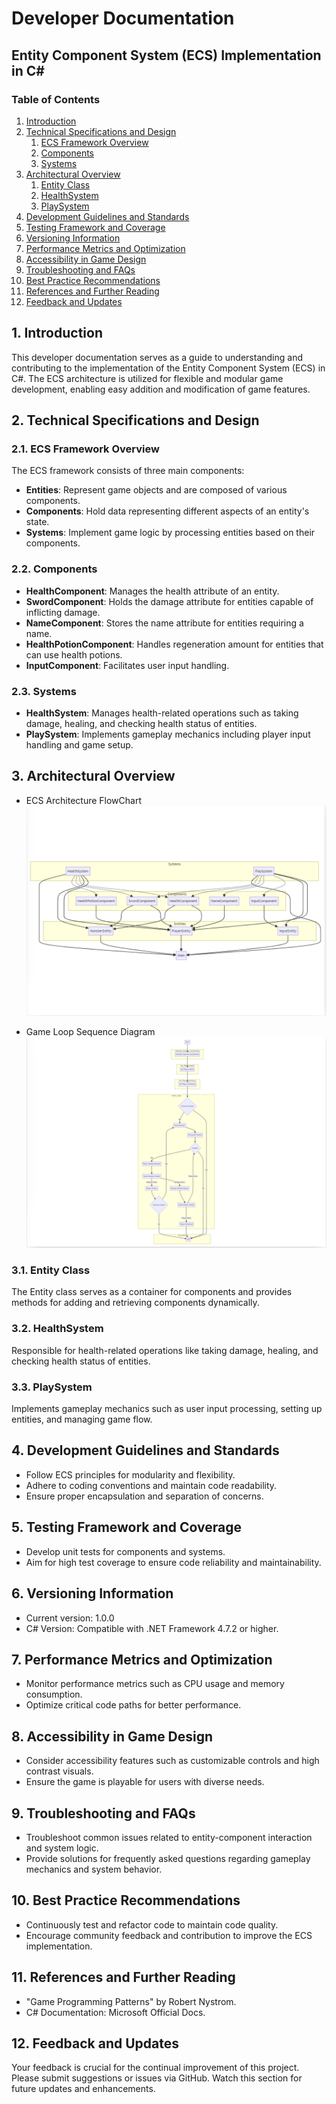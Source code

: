 # Developer Documentation

## Entity Component System (ECS) Implementation in C#

### Table of Contents

1. [Introduction](#introduction)
2. [Technical Specifications and Design](#technical-specifications-and-design)
    1. [ECS Framework Overview](#ecs-framework-overview)
    2. [Components](#components)
    3. [Systems](#systems)
3. [Architectural Overview](#architectural-overview)
    1. [Entity Class](#entity-class)
    2. [HealthSystem](#healthsystem)
    3. [PlaySystem](#playsystem)
4. [Development Guidelines and Standards](#development-guidelines-and-standards)
5. [Testing Framework and Coverage](#testing-framework-and-coverage)
6. [Versioning Information](#versioning-information)
7. [Performance Metrics and Optimization](#performance-metrics-and-optimization)
8. [Accessibility in Game Design](#accessibility-in-game-design)
9. [Troubleshooting and FAQs](#troubleshooting-and-faqs)
10. [Best Practice Recommendations](#best-practice-recommendations)
11. [References and Further Reading](#references-and-further-reading)
12. [Feedback and Updates](#feedback-and-updates)

## 1. Introduction

This developer documentation serves as a guide to understanding and contributing to the implementation of the Entity Component System (ECS) in C#. The ECS architecture is utilized for flexible and modular game development, enabling easy addition and modification of game features.

## 2. Technical Specifications and Design

### 2.1. ECS Framework Overview

The ECS framework consists of three main components:

- **Entities**: Represent game objects and are composed of various components.
- **Components**: Hold data representing different aspects of an entity's state.
- **Systems**: Implement game logic by processing entities based on their components.

### 2.2. Components

- **HealthComponent**: Manages the health attribute of an entity.
- **SwordComponent**: Holds the damage attribute for entities capable of inflicting damage.
- **NameComponent**: Stores the name attribute for entities requiring a name.
- **HealthPotionComponent**: Handles regeneration amount for entities that can use health potions.
- **InputComponent**: Facilitates user input handling.

### 2.3. Systems

- **HealthSystem**: Manages health-related operations such as taking damage, healing, and checking health status of entities.
- **PlaySystem**: Implements gameplay mechanics including player input handling and game setup.

## 3. Architectural Overview
- ECS Architecture FlowChart
![Flowchart](https://github.com/Gurrachu675/LitetKortFightingSpel/blob/master/assets/System_architecture.PNG)

- Game Loop Sequence Diagram
![Flowchart](https://github.com/Gurrachu675/LitetKortFightingSpel/blob/master/assets/FlowChart.PNG)


### 3.1. Entity Class

The Entity class serves as a container for components and provides methods for adding and retrieving components dynamically.

### 3.2. HealthSystem

Responsible for health-related operations like taking damage, healing, and checking health status of entities.

### 3.3. PlaySystem

Implements gameplay mechanics such as user input processing, setting up entities, and managing game flow.

## 4. Development Guidelines and Standards

- Follow ECS principles for modularity and flexibility.
- Adhere to coding conventions and maintain code readability.
- Ensure proper encapsulation and separation of concerns.

## 5. Testing Framework and Coverage

- Develop unit tests for components and systems.
- Aim for high test coverage to ensure code reliability and maintainability.

## 6. Versioning Information

- Current version: 1.0.0
- C# Version: Compatible with .NET Framework 4.7.2 or higher.

## 7. Performance Metrics and Optimization

- Monitor performance metrics such as CPU usage and memory consumption.
- Optimize critical code paths for better performance.

## 8. Accessibility in Game Design

- Consider accessibility features such as customizable controls and high contrast visuals.
- Ensure the game is playable for users with diverse needs.

## 9. Troubleshooting and FAQs

- Troubleshoot common issues related to entity-component interaction and system logic.
- Provide solutions for frequently asked questions regarding gameplay mechanics and system behavior.

## 10. Best Practice Recommendations

- Continuously test and refactor code to maintain code quality.
- Encourage community feedback and contribution to improve the ECS implementation.

## 11. References and Further Reading

- "Game Programming Patterns" by Robert Nystrom.
- C# Documentation: Microsoft Official Docs.

## 12. Feedback and Updates

Your feedback is crucial for the continual improvement of this project. Please submit suggestions or issues via GitHub. Watch this section for future updates and enhancements.